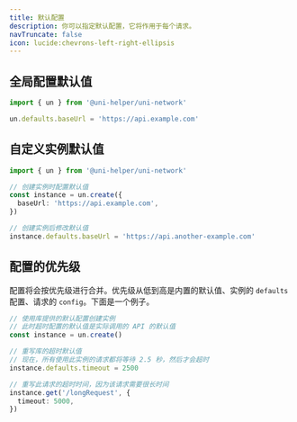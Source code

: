 ```yaml
---
title: 默认配置
description: 你可以指定默认配置，它将作用于每个请求。
navTruncate: false
icon: lucide:chevrons-left-right-ellipsis
---
```


## 全局配置默认值

```typescript
import { un } from '@uni-helper/uni-network'

un.defaults.baseUrl = 'https://api.example.com'
```

## 自定义实例默认值

```typescript
import { un } from '@uni-helper/uni-network'

// 创建实例时配置默认值
const instance = un.create({
  baseUrl: 'https://api.example.com',
})

// 创建实例后修改默认值
instance.defaults.baseUrl = 'https://api.another-example.com'
```

## 配置的优先级

配置将会按优先级进行合并。优先级从低到高是内置的默认值、实例的 `defaults` 配置、请求的 `config`。下面是一个例子。

```typescript
// 使用库提供的默认配置创建实例
// 此时超时配置的默认值是实际调用的 API 的默认值
const instance = un.create()

// 重写库的超时默认值
// 现在，所有使用此实例的请求都将等待 2.5 秒，然后才会超时
instance.defaults.timeout = 2500

// 重写此请求的超时时间，因为该请求需要很长时间
instance.get('/longRequest', {
  timeout: 5000,
})
```

